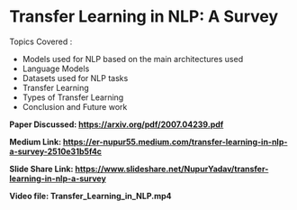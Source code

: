 
# **Transfer Learning in NLP: A Survey**

Topics Covered :

* Models used for NLP based on the main architectures used
* Language Models
* Datasets used for NLP tasks
* Transfer Learning
* Types of Transfer Learning
* Conclusion and Future work


**Paper Discussed: https://arxiv.org/pdf/2007.04239.pdf**

**Medium Link: https://er-nupur55.medium.com/transfer-learning-in-nlp-a-survey-2510e31b5f4c**

**Slide Share Link: https://www.slideshare.net/NupurYadav/transfer-learning-in-nlp-a-survey**

**Video file: Transfer_Learning_in_NLP.mp4**



